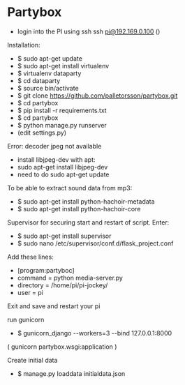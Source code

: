 Partybox
========

* login into the PI using ssh
ssh pi@192.169.0.100 ()

Installation: 
* $ sudo apt-get update
* $ sudo apt-get install virtualenv
* $ virtualenv dataparty
* $ cd dataparty 
* $ source bin/activate 
* $ git clone https://github.com/palletorsson/partybox.git
* $ cd partybox
* $ pip install -r requirements.txt 
* $ cd partybox
* $ python manage.py runserver
* (edit settings.py)

Error: decoder jpeg not available
* install libjpeg-dev with apt:
* sudo apt-get install libjpeg-dev
* need to do sudo apt-get update

To be able to extract sound data from mp3:
* $ sudo apt-get install python-hachoir-metadata
* $ sudo apt-get install python-hachoir-core

Supervisor for securing start and restart of script. Enter:
* $ sudo apt-get install supervisor 
* $ sudo nano /etc/supervisor/conf.d/flask_project.conf

Add these lines:
* [program:partyboc] 
* command = python media-server.py 
* directory = /home/pi/pi-jockey/ 
* user = pi

Exit and save and restart your pi 

run gunicorn
* $ gunicorn_django --workers=3 --bind 127.0.0.1:8000

( gunicorn partybox.wsgi:application )

Create initial data
* $ manage.py loaddata initialdata.json



